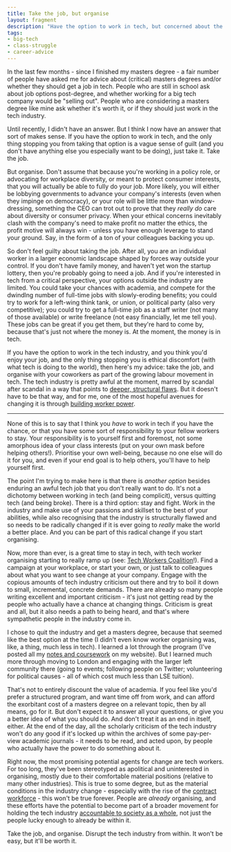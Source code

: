 ```yaml
---
title: Take the job, but organise
layout: fragment
description: "Have the option to work in tech, but concerned about the ethics of the industry? There's a solution for that: organise."
tags:
- big-tech
- class-struggle
- career-advice
---
```


In the last few months - since I finished my masters degree - a fair number of people have asked me for advice about (critical) masters degrees and/or whether they should get a job in tech. People who are still in school ask about job options post-degree, and whether working for a big tech company would be "selling out". People who are considering a masters degree like mine ask whether it's worth it, or if they should just work in the tech industry.

Until recently, I didn't have an answer. But I think I now have an answer that sort of makes sense. If you have the option to work in tech, and the only thing stopping you from taking that option is a vague sense of guilt (and you don't have anything else you especially want to be doing), just take it. Take the job.

But organise. Don't assume that because you're working in a policy role, or advocating for workplace diversity, or meant to protect consumer interests, that you will actually be able to fully do your job. More likely, you will either be lobbying governments to advance your company's interests (even when they impinge on democracy), or your role will be little more than window-dressing, something the CEO can trot out to prove that they _really do_ care about diversity or consumer privacy. When your ethical concerns inevitably clash with the company's need to make profit no matter the ethics, the profit motive will always win - unless you have enough leverage to stand your ground. Say, in the form of a ton of your colleagues backing you up.

So don't feel guilty about taking the job. After all, you are an individual worker in a larger economic landscape shaped by forces way outside your control. If you don't have family money, and haven't yet won the startup lottery, then you're probably going to need a job. And if you're interested in tech from a critical perspective, your options outside the industry are limited. You could take your chances with academia, and compete for the dwindlng number of full-time jobs with slowly-eroding benefits; you could try to work for a left-wing think tank, or union, or political party (also very competitive); you could try to get a full-time job as a staff writer (not many of those available) or write freelance (not easy financially, let me tell you). These jobs can be great if you get them, but they're hard to come by, because that's just not where the money is. At the moment, the money is in tech.

If you have the option to work in the tech industry, and you think you'd enjoy your job, and the only thing stopping you is ethical discomfort (with what tech is doing to the world), then here's my advice: take the job, and organise with your coworkers as part of the growing labour movement in tech. The tech industry is pretty awful at the moment, marred by scandal after scandal in a way that points to <a href="https://tribunemag.co.uk/2019/01/abolish-silicon-valley">deeper, structural flaws</a>. But it doesn't have to be that way, and for me, one of the most hopeful avenues for changing it is through [building worker power](https://novaramedia.com/2018/06/27/now-is-the-time-for-worker-power-in-the-tech-industry/).

***

None of this is to say that I think you _have_ to work in tech if you have the chance, or that you have some sort of responsibility to your fellow workers to stay. Your responsibility is to yourself first and foremost, not some amorphous idea of your class interests (put on your own mask before helping others!). Prioritise your own well-being, because no one else will do it for you, and even if your end goal is to help others, you'll have to help yourself first.

The point I'm trying to make here is that there is _another option_ besides enduring an awful tech job that you don't really want to do. It's not a dichotomy between working in tech (and being complicit), versus quitting tech (and being broke). There is a third option: stay and fight. Work in the industry and make use of your passions and skillset to the best of your abilities, while also recognising that the industry is structurally flawed and so needs to be radically changed if it is ever going to _really_ make the world a better place. And you can be part of this radical change if you start organising.

Now, more than ever, is a great time to stay in tech, with tech worker organising starting to really ramp up (see: [Tech Workers Coalition](https://techworkerscoalition.org/)!). Find a campaign at your workplace, or start your own, or just talk to colleagues about what you want to see change at your company. Engage with the copious amounts of tech industry criticism out there and try to boil it down to small, incremental, concrete demands. There are already so many people writing excellent and important criticism - it's just not getting read by the people who actually have a chance at changing things. Criticism is great and all, but it also needs a path to being heard, and that's where sympathetic people in the industry come in.

I chose to quit the industry and get a masters degree, because that seemed like the best option at the time (I didn't even know worker organising was, like, a thing, much less in tech). I learned a lot through the program (I've posted all my [notes and coursework](/lse) on my website). But I learned much more through moving to London and engaging with the larger left community there (going to events; following people on Twitter; volunteering for political causes - all of which cost much less than LSE tuition).

That's not to entirely discount the value of academia. If you feel like you'd prefer a structured program, and want time off from work, and can afford the exorbitant cost of a masters degree on a relevant topic, then by all means, go for it. But don't expect it to answer all your questions, or give you a better idea of what you should do. And don't treat it as an end in itself, either. At the end of the day, all the scholarly criticism of the tech industry won't do any good if it's locked up within the archives of some pay-per-view academic journals - it needs to be read, and acted upon, by people who actually have the power to do something about it.

Right now, the most promising potential agents for change are tech workers. For too long, they've been stereotyped as apolitical and uninterested in organising, mostly due to their comfortable material positions (relative to many other industries). This is true to some degree, but as the material conditions in the industry change - especially with the rise of the [contract workforce](/posts/fragments-3) - this won't be true forever. People are _already_ organising, and these efforts have the potential to become part of a broader movement for holding the tech industry [accountable to society as a whole](https://newsocialist.org.uk/technological-development-for-the-many/), not just the people lucky enough to already be within it.

Take the job, and organise. Disrupt the tech industry from within. It won't be easy, but it'll be worth it.
